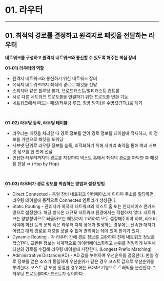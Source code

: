 # 01. 라우터

---

## 01. 최적의 경로를 결정하고 원격지로 패킷을 전달하는 라우터

**네트워크를 구성하고 원격지 네트워크와 통신할 수 있도록 해주는 핵심 장비**

**01-01) 라우터의 역할**

- 원격지 네트워크와 통신하기 위한 네트워크 장비
- 목적지 네트워크까지 최적의 경로로 패킷을 전달
- 스위치와 같은 플루딩 불가, 브로드캐스트/멀티캐스트 컨트롤
- 서로 다른 네트워크 프로토콜을 연결하기 위한 프로토콜 변환 기능
- 네트워크에서 떠도는 패킷(라우팅 루프, 핑퐁 방지)을 수명값(TTL)로 폐기

<br>

**01-02) 라우팅 동작, 라우팅 테이블**

- 라우터는 패킷을 처리할 때 경로 정보를 얻어 경로 정보를 테이블에 적재하고, 이 정보를 기반으로 패킷을 포워딩
- 서브넷 단위로 라우팅 정보를 습득, 최적화하기 위해 서머리 축약을 통해 여러 서브넷 정보를 한 번에 전달
- 인접한 라우터까지의 경로를 지정하여 넥스트 홉에서 최적의 경로를 파악한 후 패킷을 전달 ⇒ (Hop by Hop)

<br>

**01-03) 라우터가 경로 정보를 학습하는 방법과 설정 방법**

- Direct Connected - 동일 장비 네트워크 인터페이스에 아이피 주소를 할당하면, 라우팅 테이블에 동적으로 Connected 엔트리가 생성된다.
- Static Routing - 관리자가 목적지 네트워크와 넥스트 홉 또는 인터페이스 랜카드명으로 설정한다. 해당 방식은 대규모 네트워크 환경에서는 적합하지 않다. 네트워크는 양방향이므로 되돌아오는 패킷까지 고려하여 모두 설정해주어야 하며, 라우터 사이에 회선 등의 문제 혹은 라우터 자체 장애가 발생하는 경우에는 신속한 대처가 어렵고 대체 경로로 패킷을 보낼 수 없어 관리하는 데에 있어 한계가 있다.
- Dynamic Routing - 각 라우터 간에 경로 정보를 교환하여 전체 네트워크 정보를 학습한다. 교환된 정보는 체계적으로 데이터베이스화하고 순위를 적절하게 부여해 최선의 경로를 수집해 라우팅 테이블에 저장한다. (Longest Prefix Matching)
- Administrative Distance(AD) - AD 값을 부여하여 우선순위를 결정한다. 만일 경로 정보를 얻은 소스가 동일하여 우선순위가 같은 경우 코스트 값으로 우선순위를 부여한다. 코스트 값 또한 동일한 경우에는 ECMP 기능으로 트래픽을 분산한다. *라우팅 프로토콜마다 코스트가 상이하다.
